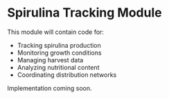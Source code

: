 # Spirulina Tracking Module

This module will contain code for:
- Tracking spirulina production
- Monitoring growth conditions
- Managing harvest data
- Analyzing nutritional content
- Coordinating distribution networks

Implementation coming soon.
